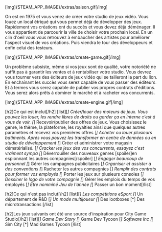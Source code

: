 [img]{STEAM_APP_IMAGE}/extras/saison.gif[/img]

On est en 1975 et vous venez de créer votre studio de jeux vidéo. Vous louez un local étriqué qui vous permet déjà de développer des jeux. Rapidement vos créations ont du succès et vous devez déjà déménager. Il vous appartient de parcourir la ville de choisir votre prochain local. En un clin d'oeil vous vous retrouvez à embaucher des artistes pour améliorer l'aspect visuel de vos créations. Puis viendra le tour des développeurs et enfin celui des testeurs.

[img]{STEAM_APP_IMAGE}/extras/create-game.gif[/img]

Un problème subsiste, même si vos jeux sont de qualité, votre notoriété ne suffit pas à garantir les ventes et à rentabiliser votre studio. Vous devrez vous tourner vers des éditeurs de jeux vidéo qui se tailleront la part du lion. En enchaînant les succès vous serez capable de vous passer des éditeurs. Et à termes vous serez capable de publier vos propres contrats d'éditions. Vous serez alors prêts à dominer le marché et à racheter vos concurrents.

[img]{STEAM_APP_IMAGE}/extras/create-engine.gif[/img]

[h2]Ce qui est inclut[/h2]
[list][*] Créer/louer des moteurs de jeux. Vous pouvez les louer, les rendre libres de droits ou garder ça en interne c'est à vous de voir.
[*] Recevoir/publier des offres de jeux. Vous choisissez le genre, le thème, la plateforme, les royalties ainsi que quelques autres paramètres et recevez vos premières offres
[*] Acheter ou louer plusieurs batiments. Après vous pouvez les transformer en centre de données ou en studio de développement
[*] Créer et administrer votre magasin dématérialisé.
[*] Cracker les jeux des vos concurrents, essayez c'est vraiment sympa
[*] Déverrouiller des nouveaux genres [spoiler]en espionnant les autres compagnies[/spoiler]
[*] Engager beaucoup de personnel
[*] Gérer les campagnes publicitaires
[*] Organiser et assister à des conventions
[*] Racheter les autres compagnies
[*] Remplir des contrats pour former vos employés
[*] Porter les jeux sur plusieurs consoles
[*] Dessiner le logo de votre compagnie
[*] Gérer les emplois du temps de vos employés
[*] Être nomminé Jeu de l'année
[*] Passer un bon moment[/list]

[h2]Ce qui n'est pas inclut[/h2]
[list][*] Les compétitions eSport
[*] Un département de R&D
[*] Un mode multijoueur
[*] Des lootboxes
[*] Des microtransactions
[/list]

[h2]Les jeux suivants ont été une source d'inspiration pour City Game Studio[/h2]
[list][*] Game Dev Story
[*] Game Dev Tycoon
[*] Software Inc
[*] Sim City
[*] Mad Games Tycoon
[/list]
